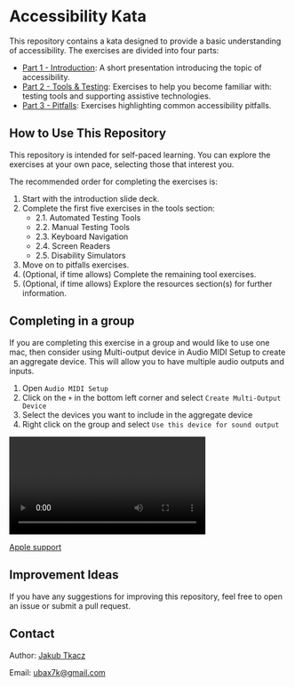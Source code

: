 # Accessibility Kata

This repository contains a kata designed to provide a basic understanding of accessibility. The exercises are divided into four parts:

- [Part 1 - Introduction](./1-introduction/README.md): A short presentation introducing the topic of accessibility.
- [Part 2 - Tools & Testing](./2-tools/README.md): Exercises to help you become familiar with: testing tools and supporting assistive technologies.
- [Part 3 - Pitfalls](./3-pitfalls/README.md): Exercises highlighting common accessibility pitfalls.

## How to Use This Repository

This repository is intended for self-paced learning. You can explore the exercises at your own pace, selecting those that interest you.

The recommended order for completing the exercises is:

1. Start with the introduction slide deck.
2. Complete the first five exercises in the tools section:
   - 2.1. Automated Testing Tools
   - 2.2. Manual Testing Tools
   - 2.3. Keyboard Navigation
   - 2.4. Screen Readers
   - 2.5. Disability Simulators
3. Move on to pitfalls exercises.
4. (Optional, if time allows) Complete the remaining tool exercises.
5. (Optional, if time allows) Explore the resources section(s) for further information.

## Completing in a group

If you are completing this exercise in a group and would like to use one mac, then consider using Multi-output device in Audio MIDI Setup to create an aggregate device. This will allow you to have multiple audio outputs and inputs.

1. Open `Audio MIDI Setup`
2. Click on the `+` in the bottom left corner and select `Create Multi-Output Device`
3. Select the devices you want to include in the aggregate device
4. Right click on the group and select `Use this device for sound output`

<video src="./assets/audio-mdi-example.mov" width="70%" controls></video>

[Apple support](https://support.apple.com/guide/audio-midi-setup/play-audio-through-multiple-devices-at-once-ams7c093f372/mac)

## Improvement Ideas

If you have any suggestions for improving this repository, feel free to open an issue or submit a pull request.

## Contact

Author: [Jakub Tkacz](https://www.linkedin.com/in/jakubtkacz/)

Email: ubax7k@gmail.com
